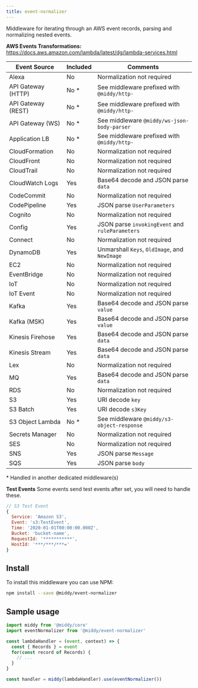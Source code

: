 ```yaml
---
title: event-normalizer
---
```


Middleware for iterating through an AWS event records, parsing and normalizing nested events.

**AWS Events Transformations:**
https://docs.aws.amazon.com/lambda/latest/dg/lambda-services.html

Event Source       | Included | Comments
-------------------|----------|-----------------------------------------------
Alexa              | No       | Normalization not required
API Gateway (HTTP) | No *     | See middleware prefixed with `@middy/http-`
API Gateway (REST) | No *     | See middleware prefixed with `@middy/http-`
API Gateway (WS)   | No *     | See middleware `@middy/ws-json-body-parser`
Application LB     | No *     | See middleware prefixed with `@middy/http-`
CloudFormation     | No       | Normalization not required
CloudFront         | No       | Normalization not required
CloudTrail         | No       | Normalization not required
CloudWatch Logs    | Yes      | Base64 decode and JSON parse `data`
CodeCommit         | No       | Normalization not required
CodePipeline       | Yes      | JSON parse `UserParameters`
Cognito            | No       | Normalization not required
Config             | Yes      | JSON parse `invokingEvent` and `ruleParameters`
Connect            | No       | Normalization not required
DynamoDB           | Yes      | Unmarshall `Keys`, `OldImage`, and `NewImage`
EC2                | No       | Normalization not required
EventBridge        | No       | Normalization not required
IoT                | No       | Normalization not required
IoT Event          | No       | Normalization not required
Kafka              | Yes      | Base64 decode and JSON parse `value`
Kafka (MSK)        | Yes      | Base64 decode and JSON parse `value`
Kinesis Firehose   | Yes      | Base64 decode and JSON parse `data`
Kinesis Stream     | Yes      | Base64 decode and JSON parse `data`
Lex                | No       | Normalization not required
MQ                 | Yes      | Base64 decode and JSON parse `data`
RDS                | No       | Normalization not required
S3                 | Yes      | URI decode `key`
S3 Batch           | Yes      | URI decode `s3Key`
S3 Object Lambda   | No *     | See middleware `@middy/s3-object-response`
Secrets Manager    | No       | Normalization not required
SES                | No       | Normalization not required
SNS                | Yes      | JSON parse `Message`
SQS                | Yes      | JSON parse `body`

\* Handled in another dedicated middleware(s)

**Test Events**
Some events send test events after set, you will need to handle these.

```js
// S3 Test Event
{
  Service: 'Amazon S3',
  Event: 's3:TestEvent',
  Time: '2020-01-01T00:00:00.000Z',
  Bucket: 'bucket-name',
  RequestId: '***********',
  HostId: '***/***/***='
}
```

## Install

To install this middleware you can use NPM:

```bash npm2yarn
npm install --save @middy/event-normalizer
```

## Sample usage

```javascript
import middy from '@middy/core'
import eventNormalizer from '@middy/event-normalizer'

const lambdaHandler = (event, context) => {
  const { Records } = event
  for(const record of Records) {
    // ...
  }
}

const handler = middy(lambdaHandler).use(eventNormalizer())
```
